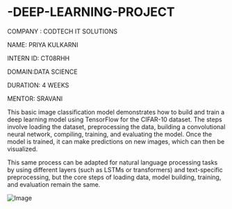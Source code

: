 # -DEEP-LEARNING-PROJECT
COMPANY : CODTECH IT SOLUTIONS

NAME: PRIYA KULKARNI

INTERN ID: CT08RHH

DOMAIN:DATA SCIENCE

DURATION: 4 WEEKS

MENTOR: SRAVANI

This basic image classification model demonstrates how to build and train a deep learning model using TensorFlow for the CIFAR-10 dataset. The steps involve loading the dataset, preprocessing the data, building a convolutional neural network, compiling, training, and evaluating the model. Once the model is trained, it can make predictions on new images, which can then be visualized.

This same process can be adapted for natural language processing tasks by using different layers (such as LSTMs or transformers) and text-specific preprocessing, but the core steps of loading data, model building, training, and evaluation remain the same.


![Image](https://github.com/user-attachments/assets/529d2797-19ae-4a89-9b0b-14428f49c49f)
